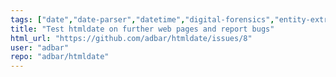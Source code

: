 ```yaml
---
tags: ["date","date-parser","datetime","digital-forensics","entity-extraction","forensics-tools","information-extraction","metadata","metadata-extraction","natural-language-processing","nlp","opengraph","up-for-grabs","web-scraping","webscraping"]
title: "Test htmldate on further web pages and report bugs"
html_url: "https://github.com/adbar/htmldate/issues/8"
user: "adbar"
repo: "adbar/htmldate"
---
```


